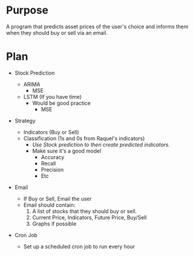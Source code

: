 # Purpose
A program that predicts asset prices of the user's choice and informs them when they should buy or sell via an email.

# Plan
- Stock Prediction
    - ARIMA 
        - MSE
    - LSTM (If you have time)
        - Would be good practice
            - MSE

- Strategy
    - Indicators (Buy or Sell)
    - Classification (1s and 0s from Raquel's indicators)
        - *Use Stock prediction to then create predicted indicators.*
        - Make sure it's a good model
            - Accuracy
            - Recall
            - Precision
            - Etc
- Email
    - If Buy or Sell, Email the user
    - Email should contain:
        1. A list of stocks that they should buy or sell.
        2. Current Price, Indicators, Future Price, Buy/Sell
        3. Graphs if possible
- Cron Job
    - Set up a scheduled cron job to run every hour

